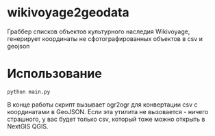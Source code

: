 # wikivoyage2geodata
Граббер списков объектов культурного наследия Wikivoyage, генерирует координаты не сфотографированных объектов в csv и geojson

# Использование

```
python main.py
```

В конце работы скрипт вызывает ogr2ogr для конвертации csv с координатами в GeoJSON. Если эта утилита не вызовается - ничего страшного, у вас будет только csv, который тоже можно открыть в NextGIS QGIS.
